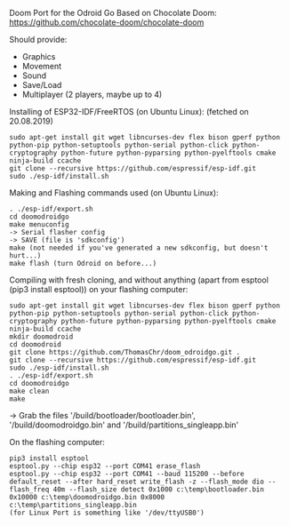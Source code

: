 Doom Port for the Odroid Go
Based on Chocolate Doom: https://github.com/chocolate-doom/chocolate-doom

Should provide:
- Graphics
- Movement
- Sound
- Save/Load
- Multiplayer (2 players, maybe up to 4)

Installing of ESP32-IDF/FreeRTOS (on Ubuntu Linux):
(fetched on 20.08.2019)
```
sudo apt-get install git wget libncurses-dev flex bison gperf python python-pip python-setuptools python-serial python-click python-cryptography python-future python-pyparsing python-pyelftools cmake ninja-build ccache
git clone --recursive https://github.com/espressif/esp-idf.git
sudo ./esp-idf/install.sh
```

Making and Flashing commands used (on Ubuntu Linux): 
```
. ./esp-idf/export.sh
cd doomodroidgo
make menuconfig
-> Serial flasher config
-> SAVE (file is 'sdkconfig')
make (not needed if you've generated a new sdkconfig, but doesn't hurt...)
make flash (turn Odroid on before...)
```

Compiling with fresh cloning, and without anything (apart from esptool (pip3 install esptool)) on your flashing computer:
```
sudo apt-get install git wget libncurses-dev flex bison gperf python python-pip python-setuptools python-serial python-click python-cryptography python-future python-pyparsing python-pyelftools cmake ninja-build ccache
mkdir doomodroid
cd doomodroid
git clone https://github.com/ThomasChr/doom_odroidgo.git .
git clone --recursive https://github.com/espressif/esp-idf.git
sudo ./esp-idf/install.sh
. ./esp-idf/export.sh
cd doomodroidgo
make clean
make
```
-> Grab the files '/build/bootloader/bootloader.bin', '/build/doomodroidgo.bin' and '/build/partitions_singleapp.bin'

On the flashing computer:
```
pip3 install esptool
esptool.py --chip esp32 --port COM41 erase_flash
esptool.py --chip esp32 --port COM41 --baud 115200 --before default_reset --after hard_reset write_flash -z --flash_mode dio --flash_freq 40m --flash_size detect 0x1000 c:\temp\bootloader.bin 0x10000 c:\temp\doomodroidgo.bin 0x8000 c:\temp\partitions_singleapp.bin
(for Linux Port is something like '/dev/ttyUSB0')
```